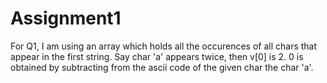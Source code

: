 # Assignment1

For Q1, I am using an array which holds all the occurences of all chars that appear in the first string. Say char 'a' appears twice, then v[0] is 2. 0 is obtained by subtracting from the ascii code of the given char the char 'a'.
